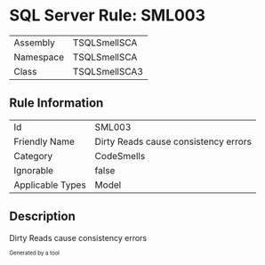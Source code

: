 ﻿# SQL Server Rule: SML003
  
|    |    |
|----|----|
| Assembly | TSQLSmellSCA |
| Namespace | TSQLSmellSCA |
| Class | TSQLSmellSCA3 |
  
## Rule Information
  
|    |    |
|----|----|
| Id | SML003 |
| Friendly Name | Dirty Reads cause consistency errors |
| Category | CodeSmells |
| Ignorable | false |
| Applicable Types | Model  |
  
## Description
  
Dirty Reads cause consistency errors
  
<sub><sup>Generated by a tool</sup></sub>
